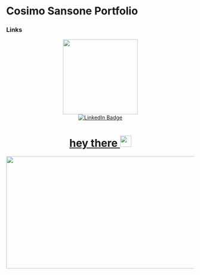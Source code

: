 # Cosimo Sansone Portfolio

### Links

<div id="header" align="center">
  <img src="https://i.giphy.com/media/v1.Y2lkPTc5MGI3NjExZTg2c3M5cXE5MHZ0d2FreWoxa3lma28ybHZjOHlhaDl5Y3h6Mm0zZSZlcD12MV9pbnRlcm5hbF9naWZfYnlfaWQmY3Q9Zw/3oKIPEqDGUULpEU0aQ/giphy.gif" width="200"/>
</div>
<div id="header" align="center">
<div id="badges">
  <a href=https://www.linkedin.com/in/cosimo-sansone993>
    <img src="https://img.shields.io/badge/LinkedIn-blue?style=for-the-badge&logo=linkedin&logoColor=white" alt="LinkedIn Badge"/>
<h1>
  hey there
  <img src="https://media.giphy.com/media/hvRJCLFzcasrR4ia7z/giphy.gif" width="30px"/>
</h1>
  </a>
</div>

<div align="center">
  <img src="https://i.giphy.com/media/v1.Y2lkPTc5MGI3NjExMnM2YXQyNnJyeTZzcnZhZXVpdXd0Nzd1cmZvbHB0M3hrODg1ZjN2YiZlcD12MV9pbnRlcm5hbF9naWZfYnlfaWQmY3Q9Zw/l46Cy1rHbQ92uuLXa/giphy.gif" width="600" height="300"/>
</div>
